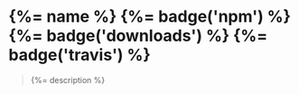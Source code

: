 # {%= name %} {%= badge('npm') %} {%= badge('downloads') %} {%= badge('travis') %}

> {%= description %}